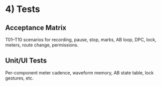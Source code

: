 # 4) Tests

## Acceptance Matrix
T01–T10 scenarios for recording, pause, stop, marks, AB loop, DPC, lock, meters, route change, permissions.

## Unit/UI Tests
Per-component meter cadence, waveform memory, AB state table, lock gestures, etc.
